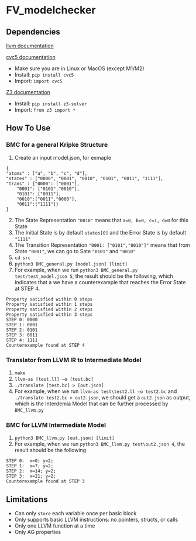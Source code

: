 # FV_modelchecker
## Dependencies
[llvm documentation](https://llvm.org/docs/)

[cvc5 documentation](https://cvc5.github.io/)
* Make sure you are in Linux or MacOS (except M1/M2)
* Install: `pip install cvc5`
* Import: `import cvc5`   

[Z3 documentation](https://github.com/Z3Prover/z3/wiki)
* Install: `pip install z3-solver`
* Import: `from z3 import *`


## How To Use
### BMC for a general Kripke Structure
1. Create an input model.json, for exmaple
```
{
"atoms" : ["a", "b", "c", "d"],
"states" : ["0000", "0001", "0010", "0101", "0011", "1111"],
"trans" : {"0000": ["0001"],
	"0001": ["0101","0010"], 
	"0101": ["0011"], 
	"0010":["0011","0000"], 
	"0011":["1111"]}
}
```
2. The State Representation `"0010"` means that `a=0, b=0, c=1, d=0` for this State
3. The Initial State is by default `states[0]` and the Error State is by default `"1111"`
4. The Transition Representation `"0001: ["0101","0010"]"` means that from State `"0001"`, we can go to Sate `"0101"` and `"0010"` 
5. `cd src`
6. `python3 BMC_general.py [model.json] [limit]`
7. For example, when we run `python3 BMC_general.py test/test_model.json 5`, the result should be the following, which indicates that a we have a counterexample that reaches the Error State at STEP 4.
```
Property satisfied within 0 steps
Property satisfied within 1 steps
Property satisfied within 2 steps
Property satisfied within 3 steps
STEP 0: 0000
STEP 1: 0001
STEP 2: 0101
STEP 3: 0011
STEP 4: 1111
Counterexample found at STEP 4
```
   
     
### Translator from LLVM IR to Intermediate Model
1. `make`
2. `llvm-as [test.ll] –o [test.bc]`
3. `./translate [test.bc] > [out.json]`
4. For example, when we run `llvm-as test\test2.ll –o test2.bc` and `./translate test2.bc > out2.json`, we should get a `out2.json` as output, which is the Interdemia Model that can be further processed by `BMC_llvm.py`       
    
     
     
### BMC for LLVM Intermediate Model
1. `python3 BMC_llvm.py [out.json] [limit]`
2. For example, when we run `python3 BMC_llvm.py test\out2.json 4`, the result should be the following
```
STEP 0:  x=0; y=2;
STEP 1:  x=7; y=2;
STEP 2:  x=14; y=2;
STEP 3:  x=21; y=2;
Counterexample found at STEP 3
```
    
    
## Limitations
* Can only `store` each variable once per basic block
* Only supports basic LLVM instructions: no pointers, structs, or calls
* Only one LLVM function at a time
* Only AG properties

